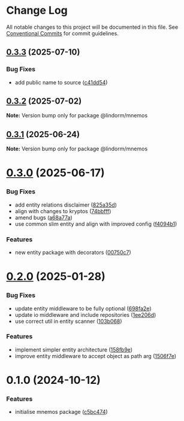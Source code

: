 # Change Log

All notable changes to this project will be documented in this file.
See [Conventional Commits](https://conventionalcommits.org) for commit guidelines.

## [0.3.3](https://github.com/lindorm-io/monorepo/compare/@lindorm/mnemos@0.3.2...@lindorm/mnemos@0.3.3) (2025-07-10)

### Bug Fixes

- add public name to source ([c41dd54](https://github.com/lindorm-io/monorepo/commit/c41dd54a5a0081704f5d413c14a8796daa2ab6de))

## [0.3.2](https://github.com/lindorm-io/monorepo/compare/@lindorm/mnemos@0.3.1...@lindorm/mnemos@0.3.2) (2025-07-02)

**Note:** Version bump only for package @lindorm/mnemos

## [0.3.1](https://github.com/lindorm-io/monorepo/compare/@lindorm/mnemos@0.3.0...@lindorm/mnemos@0.3.1) (2025-06-24)

**Note:** Version bump only for package @lindorm/mnemos

# [0.3.0](https://github.com/lindorm-io/monorepo/compare/@lindorm/mnemos@0.2.0...@lindorm/mnemos@0.3.0) (2025-06-17)

### Bug Fixes

- add entity relations disclaimer ([825a35d](https://github.com/lindorm-io/monorepo/commit/825a35d823e47cfc0e76a085871f2f444db14b04))
- align with changes to kryptos ([74bbfff](https://github.com/lindorm-io/monorepo/commit/74bbfff6fb50504dc70327f7de3fd6d4b45cb65a))
- amend bugs ([a68a77a](https://github.com/lindorm-io/monorepo/commit/a68a77a811ddfe33a0b487cd84cda6a18d3054b6))
- use common slim entity and align with improved config ([f4094b1](https://github.com/lindorm-io/monorepo/commit/f4094b173f11af4d342ece49d8a3ff72f1846d20))

### Features

- new entity package with decorators ([00750c7](https://github.com/lindorm-io/monorepo/commit/00750c7380e1c934be8f3f317b4fba7b834f90a8))

# [0.2.0](https://github.com/lindorm-io/monorepo/compare/@lindorm/mnemos@0.1.0...@lindorm/mnemos@0.2.0) (2025-01-28)

### Bug Fixes

- update entity middleware to be fully optional ([698fa2e](https://github.com/lindorm-io/monorepo/commit/698fa2e00cbd6d910ffa5fe75ec655f000cdb279))
- update io middleware and include repositories ([1ee206d](https://github.com/lindorm-io/monorepo/commit/1ee206d194dd8ef55ef0196f5beb011b6400304f))
- use correct util in entity scanner ([103b068](https://github.com/lindorm-io/monorepo/commit/103b068675e89f1f6d8f3390e1a058f383bd3abb))

### Features

- implement simpler entity architecture ([158fb9e](https://github.com/lindorm-io/monorepo/commit/158fb9ed054ebbc6861c8c6ff869ebc8e9af8e4c))
- improve entity middleware to accept object as path arg ([1506f7e](https://github.com/lindorm-io/monorepo/commit/1506f7e5ab4cd90866916c4b151e61becb27dc06))

# 0.1.0 (2024-10-12)

### Features

- initialise mnemos package ([c5bc474](https://github.com/lindorm-io/monorepo/commit/c5bc474b619d4c97eae849e7f4986b3bf59fe00e))
